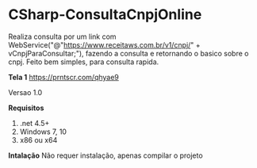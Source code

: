# CSharp-ConsultaCnpjOnline
 Realiza consulta por um link com WebService("@"https://www.receitaws.com.br/v1/cnpj/" + vCnpjParaConsultar;"), fazendo a consulta e retornando o basico sobre o cnpj.
Feito bem simples, para consulta rapida.

<b>Tela 1</b>
https://prntscr.com/qhyae9


Versao 1.0

<b>Requisitos</b>
<ol>
 <li>.net 4.5+</li>
 <li>Windows 7, 10</li>
 <li>x86 ou x64</li>
</ol>

<b>Intalação</b>
Não requer instalação, apenas compilar o projeto 
